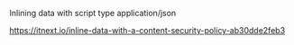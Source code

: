 Inlining data with script type application/json

https://itnext.io/inline-data-with-a-content-security-policy-ab30dde2feb3
